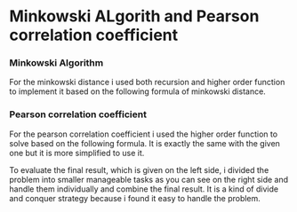 # Minkowski ALgorith and Pearson correlation coefficient


### Minkowski Algorithm

For the minkowski distance i used both recursion and higher order function to
implement it based on the following formula of minkowski distance.




### Pearson correlation coefficient


For the pearson correlation coefficient i used the higher order function to solve based
on the following formula. It is exactly the same with the given one but it is more simplified
to use it. 




To evaluate the final result, which is given on the left side, i divided the problem into
smaller manageable tasks as you can see on the right side and handle them individually and
combine the final result. It is a kind of divide and conquer strategy because i found it easy
to handle the problem.


